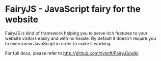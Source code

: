 # FairyJS - JavaScript fairy for the website

FairyJS is kind of framework helping you to serve rich features to your website
visitors easily and with no hassle. By default it doesn't require you to even
know JavaScript in order to make it working.

For full docs, please refer to http://github.com/zysoft/FairyJS/wiki
